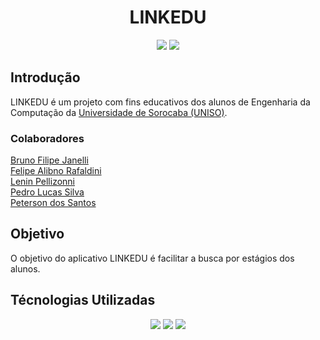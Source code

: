 
<h1 align="center"> LINKEDU </h1>

<p align="center">
    <img src="https://img.shields.io/badge/status-Em%20Desenvolvimento-red" />
    <img src="https://img.shields.io/github/release-date/feliperafaldini/linkedu" />
</p>

## Introdução

LINKEDU é um projeto com fins educativos dos alunos de Engenharia da Computação da [Universidade de Sorocaba (UNISO)](https://uniso.br).

### Colaboradores
[Bruno Filipe Janelli](https://github.com)
<br>
[Felipe Alibno Rafaldini](https://github.com/feliperafaldini)
<br>
[Lenin Pellizonni](https://github.com/LMP216)
<br>
[Pedro Lucas Silva](https://github.com)
<br>
[Peterson dos Santos](https://github.com)

## Objetivo

O objetivo do aplicativo LINKEDU é facilitar a busca por estágios dos alunos.

## Técnologias Utilizadas
<p align="center">
    <a href="https://dart.dev/guides"><img src="https://img.shields.io/badge/Dart-ffffff?style=for-the-badge&logo=dart&logoColor=000000" /></a>
    <a href="https://docs.flutter.dev"><img src="https://img.shields.io/badge/Flutter-ffffff?style=for-the-badge&logo=flutter&logoColor=000000" /></a>
    <a href="https://firebase.google.com/docs?hl=pt"><img src="https://img.shields.io/badge/firebase-ffffff?style=for-the-badge&logo=firebase&logoColor=000000" /></a>
</p>
